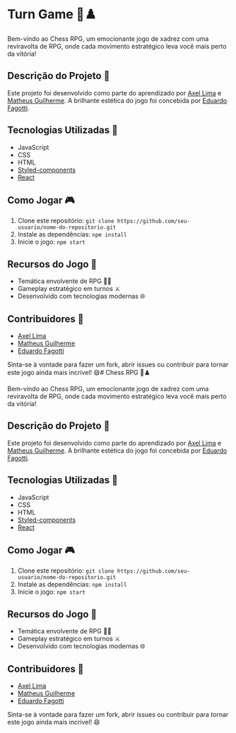 # Turn Game 🏰♟️

Bem-vindo ao Chess RPG, um emocionante jogo de xadrez com uma reviravolta de RPG, onde cada movimento estratégico leva você mais perto da vitória!

## Descrição do Projeto 🌟

Este projeto foi desenvolvido como parte do aprendizado por [Axel Lima](https://www.linkedin.com/in/axeellima/) e [Matheus Guilherme](https://www.linkedin.com/in/matheus-guilherme-903351253/). A brilhante estética do jogo foi concebida por [Eduardo Fagotti](https://www.linkedin.com/in/eduardo-fagotti-34876b203/).

## Tecnologias Utilizadas 🚀

- JavaScript
- CSS
- HTML
- [Styled-components](https://styled-components.com/)
- [React](https://reactjs.org/)

## Como Jogar 🎮

1. Clone este repositório: `git clone https://github.com/seu-usuario/nome-do-repositorio.git`
2. Instale as dependências: `npm install`
3. Inicie o jogo: `npm start`

## Recursos do Jogo 🎲

- Temática envolvente de RPG 🧙‍♂️
- Gameplay estratégico em turnos ⚔️
- Desenvolvido com tecnologias modernas 🌐

## Contribuidores 👥

- [Axel Lima](https://www.linkedin.com/in/axeellima/)
- [Matheus Guilherme](https://www.linkedin.com/in/matheus-guilherme-903351253/)
- [Eduardo Fagotti](https://www.linkedin.com/in/eduardo-fagotti-34876b203/)

Sinta-se à vontade para fazer um fork, abrir issues ou contribuir para tornar este jogo ainda mais incrível! 😄# Chess RPG 🏰♟️

Bem-vindo ao Chess RPG, um emocionante jogo de xadrez com uma reviravolta de RPG, onde cada movimento estratégico leva você mais perto da vitória!

## Descrição do Projeto 🌟

Este projeto foi desenvolvido como parte do aprendizado por [Axel Lima](https://www.linkedin.com/in/axeellima/) e [Matheus Guilherme](https://www.linkedin.com/in/matheus-guilherme-903351253/). A brilhante estética do jogo foi concebida por [Eduardo Fagotti](https://www.linkedin.com/in/eduardo-fagotti-34876b203/).

## Tecnologias Utilizadas 🚀

- JavaScript
- CSS
- HTML
- [Styled-components](https://styled-components.com/)
- [React](https://reactjs.org/)

## Como Jogar 🎮

1. Clone este repositório: `git clone https://github.com/seu-usuario/nome-do-repositorio.git`
2. Instale as dependências: `npm install`
3. Inicie o jogo: `npm start`

## Recursos do Jogo 🎲

- Temática envolvente de RPG 🧙‍♂️
- Gameplay estratégico em turnos ⚔️
- Desenvolvido com tecnologias modernas 🌐

## Contribuidores 👥

- [Axel Lima](https://www.linkedin.com/in/axeellima/)
- [Matheus Guilherme](https://www.linkedin.com/in/matheus-guilherme-903351253/)
- [Eduardo Fagotti](https://www.linkedin.com/in/eduardo-fagotti-34876b203/)

Sinta-se à vontade para fazer um fork, abrir issues ou contribuir para tornar este jogo ainda mais incrível! 😄
